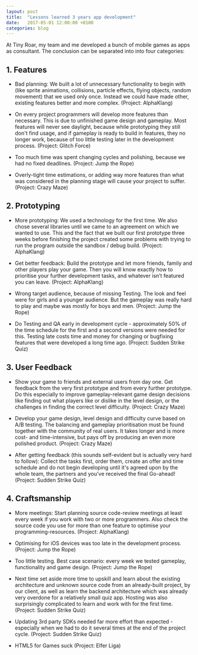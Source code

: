```yaml
---
layout: post
title:  "Lessons learned 3 years app development"
date:   2017-05-01 12:00:00 +0100
categories: blog
---
```


At Tiny Roar, my team and me developed a bunch of mobile games as apps as consultant. The conclusion can be separated into into four categories:

## 1. Features

* Bad planning: We built a lot of unnecessary functionality to begin with (like sprite animations, collisions, particle effects, flying objects, random movement) that we used only once. Instead we could have made other, existing features better and more complex. (Project: AlphaKlang)

* On every project programmers will develop more features than necessary. This is due to unfinished game design and gameplay. Most features will never see daylight, because while prototyping they still don't find usage, and if gameplay is ready to build in features, they no longer work, because of too little testing later in the development process. (Project: Glitch Force)

* Too much time was spent changing cycles and polishing, because we had no fixed deadlines. (Project: Jump the Rope)

* Overly-tight time estimations, or adding way more features than what was considered in the planning stage will cause your project to suffer. (Project: Crazy Maze)

## 2. Prototyping

* More prototyping: We used a technology for the first time. We also chose several libraries until we came to an agreement on which we wanted to use. This and the fact that we built our first prototype three weeks before finishing the project created some problems with trying to run the program outside the sandbox / debug build. (Project: AlphaKlang)

* Get better feedback: Build the prototype and let more friends, family and other players play your game. Then you will know exactly how to prioritise your further development tasks, and whatever isn’t featured you can leave. (Project: AlphaKlang)

* Wrong target audience, because of missing Testing. The look and feel were for girls and a younger audience. But the gameplay was really hard to play and maybe was mostly for boys and men. (Project: Jump the Rope)

* Do Testing and QA early in development cycle - approximately 50% of the time schedule for the first and a second versions were needed for this. Testing late costs time and money for changing or bugfixing features that were developed a long time ago. (Project: Sudden Strike Quiz)

## 3. User Feedback

* Show your game to friends and external users from day one. Get feedback from the very first prototype and from every further prototype. Do this especially to improve gameplay-relevant game design decisions like finding out what players like or dislike in the level design, or the challenges in finding the correct level difficulty. (Project: Crazy Maze)

* Develop your game design, level design and difficulty curve based on A/B testing. The balancing and gameplay prioritisation must be found together with the community of real users. It takes longer and is more cost- and time-intensive, but pays off by producing an even more polished product. (Project: Crazy Maze)

* After getting feedback (this sounds self-evident but is actually very hard to follow): Collect the tasks first, order them, create an offer and time schedule and do not begin developing until it's agreed upon by the whole team, the partners and you’ve received the final Go-ahead! (Project: Sudden Strike Quiz)

## 4. Craftsmanship

* More meetings: Start planning source code-review meetings at least every week if you work with two or more programmers. Also check the source code you use for more than one feature to optimise your programming-resources. (Project: AlphaKlang)

* Optimising for iOS devices was too late in the development process. (Project: Jump the Rope)

* Too little testing. Best case scenario: every week we tested gameplay, functionality and game design. (Project: Jump the Rope)

* Next time set aside more time to upskill and learn about the existing architecture and unknown source code from an already-built project, by our client, as well as learn the backend architecture which was already very overdone for a relatively small quiz app. Hosting was also surprisingly complicated to learn and work with for the first time. (Project: Sudden Strike Quiz)

* Updating 3rd party SDKs needed far more effort than expected - especially when we had to do it several times at the end of the project cycle. (Project: Sudden Strike Quiz)

* HTML5 for Games suck (Project: Elfer Liga)

